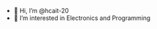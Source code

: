 - 👋 Hi, I’m @hcait-20
- 👀 I’m interested in Electronics and Programming

<!---
hcait-20/hcait-20 is a ✨ special ✨ repository because its `README.md` (this file) appears on your GitHub profile.
You can click the Preview link to take a look at your changes.
--->

